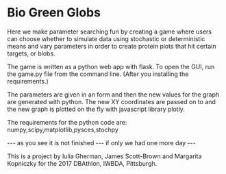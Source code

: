 # Bio Green Globs


Here we make parameter searching fun by creating a game where users can choose whether to simulate data using stochastic or deterministic means and vary parameters in order to create protein plots that hit certain targets, or blobs.

The game is written as a python web app with flask. To open the GUI, run the game.py file from the command line. (After you installing the requirements.)

The parameters are given in an form and then the new values for the graph are generated with python. The new XY coordinates are passed on to and the new graph is plotted on the fly with javascript library plotly.

The requirements for the python code are: numpy,scipy,matplotlib,pysces,stochpy


--- as you see it is not finished --- if only we had one more day ---

This is a project by Iulia Gherman, James Scott-Brown and Margarita Kopniczky for the 2017 DBAthlon, IWBDA, Pittsburgh.
